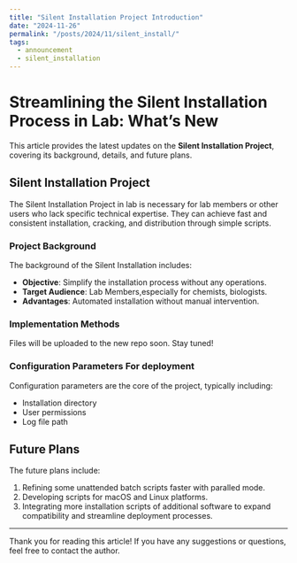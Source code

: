 ```yaml
---
title: "Silent Installation Project Introduction"
date: "2024-11-26"  
permalink: "/posts/2024/11/silent_install/"  
tags:
  - announcement
  - silent_installation
---
```

# Streamlining the Silent Installation Process in Lab: What’s New

This article provides the latest updates on the **Silent Installation Project**, covering its background, details, and future plans.

## Silent Installation Project

The Silent Installation Project in lab is necessary for lab members or other users who lack specific technical expertise. They can achieve fast and consistent installation, cracking, and distribution through simple scripts.
### Project Background

The background of the Silent Installation includes:

- **Objective**: Simplify the installation process without any operations.
- **Target Audience**: Lab Members,especially for chemists, biologists.
- **Advantages**: Automated installation without manual intervention.

### Implementation Methods

Files will be uploaded to the new repo soon. Stay tuned!

### Configuration Parameters For deployment

Configuration parameters are the core of the project, typically including:

- Installation directory 
- User permissions
- Log file path

## Future Plans

The future plans include:

1. Refining some unattended batch scripts faster with paralled mode.
2. Developing scripts for macOS and Linux platforms.
3. Integrating more installation scripts of additional software to expand compatibility and streamline deployment processes.

---

Thank you for reading this article! If you have any suggestions or questions, feel free to contact the author.
